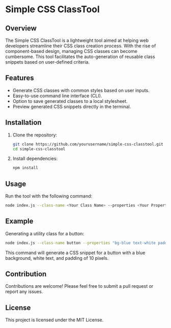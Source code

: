 # Simple CSS ClassTool

## Overview

The Simple CSS ClassTool is a lightweight tool aimed at helping web developers streamline their CSS class creation process. With the rise of component-based design, managing CSS classes can become cumbersome. This tool facilitates the auto-generation of reusable class snippets based on user-defined criteria.

## Features
- Generate CSS classes with common styles based on user inputs.
- Easy-to-use command line interface (CLI).
- Option to save generated classes to a local stylesheet.
- Preview generated CSS snippets directly in the terminal.

## Installation

1. Clone the repository:
   ```bash
   git clone https://github.com/yourusername/simple-css-classtool.git
   cd simple-css-classtool
   ```
2. Install dependencies:
   ```bash
   npm install
   ```

## Usage

Run the tool with the following command:
```bash
node index.js --class-name <Your Class Name> --properties <Your Properties>
```

## Example

Generating a utility class for a button:
```bash
node index.js --class-name button --properties "bg-blue text-white padding-10"
```
This command will generate a CSS snippet for a button with a blue background, white text, and padding of 10 pixels.

## Contribution

Contributions are welcome! Please feel free to submit a pull request or report any issues.

## License

This project is licensed under the MIT License.
